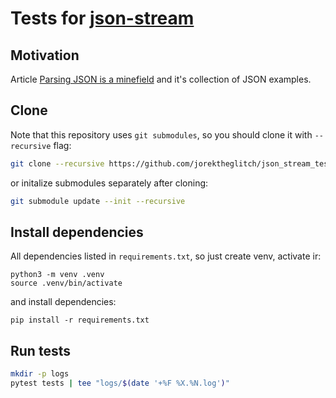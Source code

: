 # Tests for [json-stream](https://github.com/daggaz/json-stream)

## Motivation

Article [Parsing JSON is a minefield](https://seriot.ch/projects/parsing_json.html) and it's collection of JSON examples.

## Clone

Note that this repository uses `git submodules`, so you should clone it with `--recursive` flag:
```bash
git clone --recursive https://github.com/jorektheglitch/json_stream_tests.git
```
or initalize submodules separately after cloning:
```bash
git submodule update --init --recursive
```

## Install dependencies

All dependencies listed in `requirements.txt`, so just create venv, activate ir:
```
python3 -m venv .venv
source .venv/bin/activate
```
and install dependencies:
```
pip install -r requirements.txt
```

## Run tests

```bash
mkdir -p logs
pytest tests | tee "logs/$(date '+%F %X.%N.log')"
```
